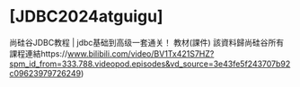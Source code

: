 # [JDBC2024atguigu]
尚硅谷JDBC教程 | jdbc基础到高级一套通关！ 教材(課件)
該資料歸尚硅谷所有
課程連結https://www.bilibili.com/video/BV1Tx421S7HZ?spm_id_from=333.788.videopod.episodes&vd_source=3e43fe5f243707b92c09623979726249)
